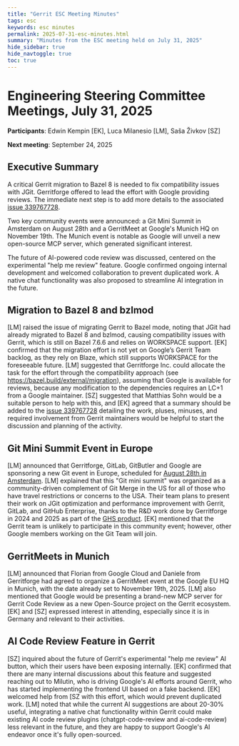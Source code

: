 ```yaml
---
title: "Gerrit ESC Meeting Minutes"
tags: esc
keywords: esc minutes
permalink: 2025-07-31-esc-minutes.html
summary: "Minutes from the ESC meeting held on July 31, 2025"
hide_sidebar: true
hide_navtoggle: true
toc: true
---
```


# Engineering Steering Committee Meetings, July 31, 2025

**Participants**: Edwin Kempin [EK], Luca Milanesio [LM], Saša Živkov [SZ]

**Next meeting**: September 24, 2025

## Executive Summary

A critical Gerrit migration to Bazel 8 is needed to fix compatibility issues
with JGit. Gerritforge offered to lead the effort with Google providing 
reviews. The immediate next step is to add more details to the associated
[issue 339767728](https://issues.gerritcodereview.com/issues/339767728).

Two key community events were announced: a Git Mini Summit in Amsterdam on
August 28th and a GerritMeet at Google's Munich HQ on November 19th. The Munich
event is notable as Google will unveil a new open-source MCP server, which
generated significant interest.

The future of AI-powered code review was discussed, centered on the experimental
"help me review" feature. Google confirmed ongoing internal development and
welcomed collaboration to prevent duplicated work. A native chat functionality
was also proposed to streamline AI integration in the future.


## Migration to Bazel 8 and bzlmod

[LM] raised the issue of migrating Gerrit to Bazel mode, noting that JGit had
already migrated to Bazel 8 and bzlmod, causing compatibility issues with Gerrit,
which is still on Bazel 7.6.6 and relies on WORKSPACE support. [EK] confirmed
that the migration effort is not yet on Google’s Gerrit Team backlog, as they
rely on Blaze, which still supports WORKSPACE for the foreseeable future.
[LM] suggested that Gerritforge Inc. could allocate the task for the effort
through the compatibility approach (see https://bazel.build/external/migration),
assuming that Google is available for reviews, because any modification to the
dependencies requires an LC+1 from a Google maintainer.
[SZ] suggested that Matthias Sohn would be a suitable person to help with this,
and [EK] agreed that a summary should be added to the
[issue 339767728](https://issues.gerritcodereview.com/issues/339767728) detailing
the work, pluses, minuses, and required involvement from Gerrit maintainers would
be helpful to start the discussion and planning of the activity.

## Git Mini Summit Event in Europe

[LM] announced that Gerritforge, GitLab, GitButler and Google are sponsoring a new
Git event in Europe, scheduled for
[August 28th in Amsterdam](https://events.linuxfoundation.org/open-source-summit-europe/features/co-located-events/#git-mini-summit-2025). [LM] explained that this "Git mini summit" was organized as a community-driven complement of
Git Merge in the US for all of those who have travel restrictions or concerns
to the USA. Their team plans to present their work on JGit optimization and
performance improvement with Gerrit, GitLab, and GitHub Enterprise, thanks to
the R&D work done by Gerritforge in 2024 and 2025 as part of the
[GHS product](https://gerritforge.com/ghs.html). [EK] mentioned that the Gerrit
team is unlikely to participate in this community event; however, other Google
members working on the Git Team will join.

## GerritMeets in Munich

[LM] announced that Florian from Google Cloud and Daniele from Gerritforge had
agreed to organize a GerritMeet event at the Google EU HQ in Munich, with the
date already set to November 19th, 2025. [LM] also mentioned that Google would
be presenting a brand-new MCP server for Gerrit Code Review as a new Open-Source
project on the Gerrit ecosystem. [EK] and [SZ] expressed interest in attending,
especially since it is in Germany and relevant to their activities.

## AI Code Review Feature in Gerrit

[SZ] inquired about the future of Gerrit's experimental "help me review" AI button,
which their users have been exposing internally. [EK] confirmed that there are many
internal discussions about this feature and suggested reaching out to Milutin, who
is driving Google's AI efforts around Gerrit, who has started implementing the
frontend UI based on a fake backend. [EK] welcomed help from [SZ with this effort,
which would prevent duplicated work. [LM] noted that while the current AI suggestions
are about 20-30% useful, integrating a native chat functionality within Gerrit could
make existing AI code review plugins (chatgpt-code-review and ai-code-review) less
relevant in the future, and they are happy to support Google's AI endeavor once
it's fully open-sourced.

